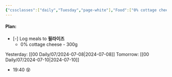```yaml
---
{"cssclasses":["daily","Tuesday","page-white"],"Food":["0% cottage cheese","overeat","purge"],"diet":false,"cals":false,"date":"2024-07-09","share":true,"dg-publish":true,"permalink":"/00-daily/07/2024-07-09/","contentClasses":"daily Tuesday page-white","dgPassFrontmatter":true,"noteIcon":"","created":"2025-01-21T01:20:16.146+10:00","updated":"2025-01-21T15:25:26.049+10:00"}
---
```


#### Plan:
- [-] Log meals to **필라이즈**
	- 0% cottage cheese - 300g

Yesterday: [[00 Daily/07/2024-07-08\|2024-07-08]]
Tomorrow: [[00 Daily/07/2024-07-10\|2024-07-10]]

- 19:40 😵  